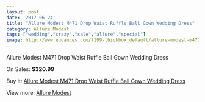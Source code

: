 ```yaml
---
layout: post
date: '2017-06-24'
title: "Allure Modest M471 Drop Waist Ruffle Ball Gown Wedding Dress"
category: Allure Modest
tags: ["wedding","crazy","sale","allure","special"]
image: http://www.eudances.com/7199-thickbox_default/allure-modest-m471-drop-waist-ruffle-ball-gown-wedding-dress.jpg
---
```

Allure Modest M471 Drop Waist Ruffle Ball Gown Wedding Dress

On Sales: **$320.99**
<a href="https://www.eudances.com/en/allure-modest/2598-allure-modest-m471-drop-waist-ruffle-ball-gown-wedding-dress.html"><amp-img layout="responsive" width="600" height="600" src="//www.eudances.com/7199-thickbox_default/allure-modest-m471-drop-waist-ruffle-ball-gown-wedding-dress.jpg" alt="Allure Modest M471 Drop Waist Ruffle Ball Gown Wedding Dress 0" /></a>
<a href="https://www.eudances.com/en/allure-modest/2598-allure-modest-m471-drop-waist-ruffle-ball-gown-wedding-dress.html"><amp-img layout="responsive" width="600" height="600" src="//www.eudances.com/7202-thickbox_default/allure-modest-m471-drop-waist-ruffle-ball-gown-wedding-dress.jpg" alt="Allure Modest M471 Drop Waist Ruffle Ball Gown Wedding Dress 1" /></a>
<a href="https://www.eudances.com/en/allure-modest/2598-allure-modest-m471-drop-waist-ruffle-ball-gown-wedding-dress.html"><amp-img layout="responsive" width="600" height="600" src="//www.eudances.com/7201-thickbox_default/allure-modest-m471-drop-waist-ruffle-ball-gown-wedding-dress.jpg" alt="Allure Modest M471 Drop Waist Ruffle Ball Gown Wedding Dress 2" /></a>
<a href="https://www.eudances.com/en/allure-modest/2598-allure-modest-m471-drop-waist-ruffle-ball-gown-wedding-dress.html"><amp-img layout="responsive" width="600" height="600" src="//www.eudances.com/7200-thickbox_default/allure-modest-m471-drop-waist-ruffle-ball-gown-wedding-dress.jpg" alt="Allure Modest M471 Drop Waist Ruffle Ball Gown Wedding Dress 3" /></a>

Buy it: [Allure Modest M471 Drop Waist Ruffle Ball Gown Wedding Dress](https://www.eudances.com/en/allure-modest/2598-allure-modest-m471-drop-waist-ruffle-ball-gown-wedding-dress.html "Allure Modest M471 Drop Waist Ruffle Ball Gown Wedding Dress")

View more: [Allure Modest](https://www.eudances.com/en/38-allure-modest "Allure Modest")